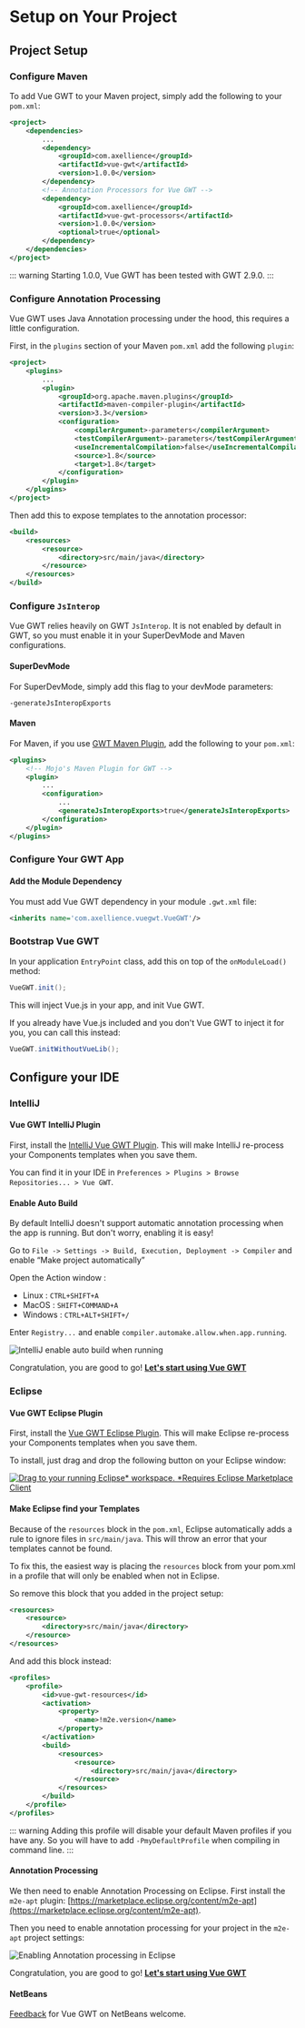 # Setup on Your Project

## Project Setup

### Configure Maven

To add Vue GWT to your Maven project, simply add the following to your `pom.xml`:

```xml
<project>
    <dependencies>
        ...
        <dependency>
            <groupId>com.axellience</groupId>
            <artifactId>vue-gwt</artifactId>
            <version>1.0.0</version>
        </dependency>
        <!-- Annotation Processors for Vue GWT -->
        <dependency>
            <groupId>com.axellience</groupId>
            <artifactId>vue-gwt-processors</artifactId>
            <version>1.0.0</version>
            <optional>true</optional>
        </dependency>
    </dependencies>
</project>
```

::: warning
Starting 1.0.0, Vue GWT has been tested with GWT 2.9.0.
:::

### Configure Annotation Processing

Vue GWT uses Java Annotation processing under the hood, this requires a little configuration.

First, in the `plugins` section of your Maven `pom.xml` add the following `plugin`:

```xml
<project>
    <plugins>
        ...
        <plugin>
            <groupId>org.apache.maven.plugins</groupId>
            <artifactId>maven-compiler-plugin</artifactId>
            <version>3.3</version>
            <configuration>
                <compilerArgument>-parameters</compilerArgument>
                <testCompilerArgument>-parameters</testCompilerArgument>
                <useIncrementalCompilation>false</useIncrementalCompilation>
                <source>1.8</source>
                <target>1.8</target>
            </configuration>
        </plugin>
    </plugins>
</project>
```

Then add this to expose templates to the annotation processor:

```xml
<build>
    <resources>
        <resource>
            <directory>src/main/java</directory>
        </resource>
    </resources>
</build>
```

### Configure `JsInterop`

Vue GWT relies heavily on GWT `JsInterop`.
It is not enabled by default in GWT, so you must enable it in your SuperDevMode and Maven configurations.

#### SuperDevMode
For SuperDevMode, simply add this flag to your devMode parameters:

`-generateJsInteropExports`

#### Maven
For Maven, if you use [GWT Maven Plugin](https://gwt-maven-plugin.github.io/gwt-maven-plugin/), add the following to your `pom.xml`:

```xml
<plugins>
    <!-- Mojo's Maven Plugin for GWT -->
    <plugin>
        ...
        <configuration>
            ...
            <generateJsInteropExports>true</generateJsInteropExports>
        </configuration>
    </plugin>
</plugins>
```

### Configure Your GWT App

#### Add the Module Dependency
You must add Vue GWT dependency in your module `.gwt.xml` file:

```xml
<inherits name='com.axellience.vuegwt.VueGWT'/>
```

### Bootstrap Vue GWT
In your application `EntryPoint` class, add this on top of the `onModuleLoad()` method:

```java
VueGWT.init();
```

This will inject Vue.js in your app, and init Vue GWT.

If you already have Vue.js included and you don't Vue GWT to inject it for you, you can call this instead:

```java
VueGWT.initWithoutVueLib();
```

## Configure your IDE

### IntelliJ

#### Vue GWT IntelliJ Plugin

First, install the [IntelliJ Vue GWT Plugin](https://plugins.jetbrains.com/plugin/10441-vue-gwt).
This will make IntelliJ re-process your Components templates when you save them.

You can find it in your IDE in `Preferences > Plugins > Browse Repositories... > Vue GWT`.

#### Enable Auto Build

By default IntelliJ doesn't support automatic annotation processing when the app is running.
But don't worry, enabling it is easy!

Go to `File -> Settings -> Build, Execution, Deployment -> Compiler` and enable “Make project automatically”

Open the Action window :
* Linux : `CTRL+SHIFT+A`
* MacOS : `SHIFT+COMMAND+A`
* Windows : `CTRL+ALT+SHIFT+/`

Enter `Registry...` and enable `compiler.automake.allow.when.app.running`.

![IntelliJ enable auto build when running](../assets/images/intellij-enable-autobuild-running.png)

Congratulation, you are good to go! **[Let's start using Vue GWT](getting-started.md)**

### Eclipse

#### Vue GWT Eclipse Plugin

First, install the [Vue GWT Eclipse Plugin](https://marketplace.eclipse.org/content/vue-gwt).
This will make Eclipse re-process your Components templates when you save them.

To install, just drag and drop the following button on your Eclipse window:

[ ![Drag to your running Eclipse* workspace. *Requires Eclipse Marketplace Client](https://marketplace.eclipse.org/sites/all/themes/solstice/public/images/marketplace/btn-install.png) ](http://marketplace.eclipse.org/marketplace-client-intro?mpc_install=3923910 "Drag to your running Eclipse* workspace. *Requires Eclipse Marketplace Client")

#### Make Eclipse find your Templates

Because of the `resources` block in the `pom.xml`, Eclipse automatically adds a rule to ignore files in `src/main/java`.
This will throw an error that your templates cannot be found.

To fix this, the easiest way is placing the `resources` block from your pom.xml in a profile that will only be enabled when not in Eclipse.

So remove this block that you added in the project setup:
```xml
<resources>
    <resource>
        <directory>src/main/java</directory>
    </resource>
</resources>
```

And add this block instead:

```xml
<profiles>
	<profile>
		<id>vue-gwt-resources</id>
		<activation>
			<property>
				<name>!m2e.version</name>
			</property>
		</activation>
		<build>
			<resources>
				<resource>
					<directory>src/main/java</directory>
				</resource>
			</resources>
		</build>
	</profile>
</profiles>
```

::: warning
Adding this profile will disable your default Maven profiles if you have any.
So you will have to add `-PmyDefaultProfile` when compiling in command line.
:::

#### Annotation Processing

We then need to enable Annotation Processing on Eclipse.
First install the `m2e-apt` plugin:
[https://marketplace.eclipse.org/content/m2e-apt](https://marketplace.eclipse.org/content/m2e-apt).

Then you need to enable annotation processing for your project in the `m2e-apt` project settings:

![Enabling Annotation processing in Eclipse](../assets/images/eclipse-enable-annotation-processing.png)

Congratulation, you are good to go! **[Let's start using Vue GWT](getting-started.md)**

#### NetBeans

[Feedback](https://gitter.im/VueGWT/vue-gwt) for Vue GWT on NetBeans welcome.